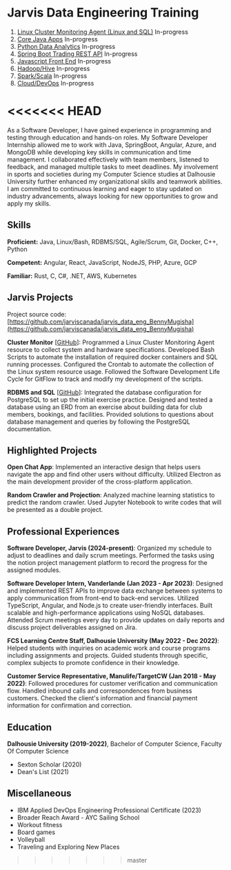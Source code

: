 # Jarvis Data Engineering Training
1. [Linux Cluster Monitoring Agent (Linux and SQL)](./linux_sql) In-progress
2. [Core Java Apps](./core_java) In-progress
3. [Python Data Analytics](./python_data_analytics) In-progress
4. [Spring Boot Trading REST API](./springboot) In-progress
5. [Javascript Front End](./javascript) In-progress
6. [Hadoop/Hive](./hadoop) In-progress
7. [Spark/Scala](./spark) In-progress
8. [Cloud/DevOps](./cloud_devops) In-progress

<<<<<<< HEAD
=======
As a Software Developer, I have gained experience in programming and testing through education and hands-on roles. My Software Developer Internship allowed me to work with Java, SpringBoot, Angular, Azure, and MongoDB while developing key skills in communication and time management. I collaborated effectively with team members, listened to feedback, and managed multiple tasks to meet deadlines. My involvement in sports and societies during my Computer Science studies at Dalhousie University further enhanced my organizational skills and teamwork abilities. I am committed to continuous learning and eager to stay updated on industry advancements, always looking for new opportunities to grow and apply my skills.

## Skills

**Proficient:** Java, Linux/Bash, RDBMS/SQL, Agile/Scrum, Git, Docker, C++, Python

**Competent:** Angular, React, JavaScript, NodeJS, PHP, Azure, GCP

**Familiar:** Rust, C, C#, .NET, AWS, Kubernetes

## Jarvis Projects

Project source code: [https://github.com/jarviscanada/jarvis_data_eng_BennyMugisha](https://github.com/jarviscanada/jarvis_data_eng_BennyMugisha)


**Cluster Monitor** [[GitHub](https://github.com/jarviscanada/jarvis_data_eng_BennyMugisha/tree/master/linux_sql)]: Programmed a Linux Cluster Monitoring Agent resource to collect system and hardware specifications. Developed Bash Scripts to automate the installation of required docker containers and SQL running processes. Configured the Crontab to automate the collection of the Linux system resource usage. Followed the Software Development Life Cycle for GitFlow to track and modify my development of the scripts.

**RDBMS and SQL** [[GitHub](https://github.com/jarviscanada/jarvis_data_eng_BennyMugisha/tree/master/sql)]: Integrated the database configuration for PostgreSQL to set up the initial exercise practice. Designed and tested a database using an ERD from an exercise about building data for club members, bookings, and facilities. Provided solutions to questions about database management and queries by following the PostgreSQL documentation.


## Highlighted Projects
**Open Chat App**: Implemented an interactive design that helps users navigate the app and find other users without difficulty. Utilized Electron as the main development provider of the cross-platform application.

**Random Crawler and Projection**: Analyzed machine learning statistics to predict the random crawler. Used Jupyter Notebook to write codes that will be presented as a double project.


## Professional Experiences

**Software Developer, Jarvis (2024-present)**: Organized my schedule to adjust to deadlines and daily scrum meetings. Performed the tasks using the notion project management platform to record the progress for the assigned modules. 

**Software Developer Intern, Vanderlande (Jan 2023 - Apr 2023)**: Designed and implemented REST APIs to improve data exchange between systems to apply communication from front-end to back-end services. Utilized TypeScript, Angular, and Node.js to create user-friendly interfaces. Built scalable and high-performance applications using NoSQL databases. Attended Scrum meetings every day to provide updates on daily reports and discuss project deliverables assigned on Jira.

**FCS Learning Centre Staff, Dalhousie University (May 2022 - Dec 2022)**: Helped students with inquiries on academic work and course programs including assignments and projects. Guided students through specific, complex subjects to promote confidence in their knowledge.

**Customer Service Representative, Manulife/TargetCW (Jan 2018 - May 2022)**: Followed procedures for customer verification and communication flow. Handled inbound calls and correspondences from business customers. Checked the client's information and financial payment information for confirmation and correction.


## Education
**Dalhousie University (2019-2022)**, Bachelor of Computer Science, Faculty Of Computer Science
- Sexton Scholar (2020)
- Dean's List (2021)


## Miscellaneous
- IBM Applied DevOps Engineering Professional Certificate (2023)
- Broader Reach Award - AYC Sailing School
- Workout fitness
- Board games
- Volleyball
- Traveling and Exploring New Places
>>>>>>> master
